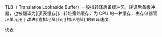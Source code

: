 TLB（  Translation Lookaside Buffer）一般指转译后备缓冲区。转译后备缓冲器，也被翻译为[[页表缓存]]、转址旁路缓存，为 CPU 的一种缓存，由存储器管理单元用于改进[[虚拟地址]]到[[物理地址]]的转译速度。

快表